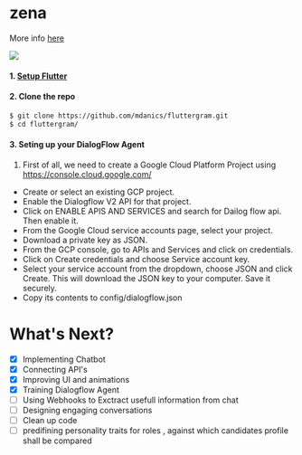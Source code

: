 # zena

More info [here](http://www.tarunkurella.tk/zena/)

![](https://i.imgur.com/lXe4TLZ.gif)

#### 1. [Setup Flutter](https://flutter.io/setup/)

#### 2. Clone the repo

```sh
$ git clone https://github.com/mdanics/fluttergram.git
$ cd fluttergram/
```

#### 3. Seting up your DialogFlow Agent

1. First of all, we need to create a Google Cloud Platform Project using https://console.cloud.google.com/
* Create or select an existing GCP project.
* Enable the Dialogflow V2 API for that project.
* Click on ENABLE APIS AND SERVICES and search for Dailog flow api. Then enable it.
* From the Google Cloud service accounts page, select your project.
* Download a private key as JSON.
* From the GCP console, go to APIs and Services and click on credentials.
* Click on Create credentials and choose Service account key.
* Select your service account from the dropdown, choose JSON and click Create. This will download the JSON key to your computer. Save it securely.
* Copy its contents to config/dialogflow.json

# What's Next?
 - [x] Implementing Chatbot 
 - [x] Connecting API's
 - [x] Improving UI and animations
 - [x] Training Dialogflow Agent
 - [ ] Using Webhooks to Exctract usefull information from chat
 - [ ] Designing engaging conversations
 - [ ] Clean up code
  -[ ]  predifining personality traits for roles , against which candidates profile shall be compared
